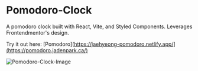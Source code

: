 # Pomodoro-Clock

A pomodoro clock built with React, Vite, and Styled Components. 
Leverages Frontendmentor's design. 

Try it out here: [Pomodoro](https://jaehyeong-pomodoro.netlify.app/](https://pomodoro.jadenpark.ca/)

![Pomodoro-Clock-Image](https://user-images.githubusercontent.com/78674944/202960005-7e3ebeca-26f3-4d11-b54f-cd8849152319.png)
